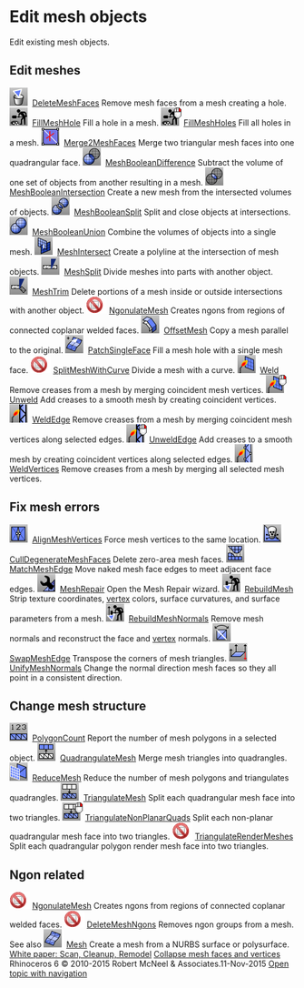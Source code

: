 ---
---


# Edit mesh objects
Edit existing mesh objects.

## Edit meshes
![images/deletemeshfaces.png](images/deletemeshfaces.png) [DeleteMeshFaces](deletemeshfaces.html) 
Remove mesh faces from a mesh creating a hole.
![images/fillmeshhole.png](images/fillmeshhole.png) [FillMeshHole](fillmeshhole.html) 
Fill a hole in a mesh.
![images/fillmeshholes.png](images/fillmeshholes.png) [FillMeshHoles](fillmeshholes.html) 
Fill all holes in a mesh.
![images/merge2meshfaces.png](images/merge2meshfaces.png) [Merge2MeshFaces](merge2meshfaces.html) 
Merge two triangular mesh faces into one quadrangular face.
![images/meshbooleandifference.png](images/meshbooleandifference.png) [MeshBooleanDifference](meshbooleandifference.html) 
Subtract the volume of one set of objects from another resulting in a mesh.
![images/meshbooleanintersection.png](images/meshbooleanintersection.png) [MeshBooleanIntersection](meshbooleanintersection.html) 
Create a new mesh from the intersected volumes of objects.
![images/meshbooleansplit.png](images/meshbooleansplit.png) [MeshBooleanSplit](meshbooleansplit.html) 
Split and close objects at intersections.
![images/meshbooleanunion.png](images/meshbooleanunion.png) [MeshBooleanUnion](meshbooleanunion.html) 
Combine the volumes of objects into a single mesh.
![images/meshintersect.png](images/meshintersect.png) [MeshIntersect](meshintersect.html) 
Create a polyline at the intersection of mesh objects.
![images/meshsplit.png](images/meshsplit.png) [MeshSplit](meshsplit.html) 
Divide meshes into parts with another object.
![images/meshtrim.png](images/meshtrim.png) [MeshTrim](meshtrim.html) 
Delete portions of a mesh inside or outside intersections with another object.
![images/-no-toolbar-button.png](images/-no-toolbar-button.png) [NgonulateMesh](ngonulatemesh.html) 
Creates ngons from regions of connected coplanar welded faces.
![images/offsetmesh.png](images/offsetmesh.png) [OffsetMesh](offsetmesh.html) 
Copy a mesh parallel to the original.
![images/patchsingleface.png](images/patchsingleface.png) [PatchSingleFace](patchsingleface.html) 
Fill a mesh hole with a single mesh face.
![images/-no-toolbar-button.png](images/-no-toolbar-button.png) [SplitMeshWithCurve](splitmeshwithcurve.html) 
Divide a mesh with a curve.
![images/weld.png](images/weld.png) [Weld](weld.html) 
Remove creases from a mesh by merging coincident mesh vertices.
![images/unweld.png](images/unweld.png) [Unweld](weld.html#unweld) 
Add creases to a smooth mesh by creating coincident vertices.
![images/weldedge.png](images/weldedge.png) [WeldEdge](weld.html#weldedge) 
Remove creases from a mesh by merging coincident mesh vertices along selected edges.
![images/unweldedge.png](images/unweldedge.png) [UnweldEdge](weld.html#unweldedge) 
Add creases to a smooth mesh by creating coincident vertices along selected edges.
![images/weldvertices.png](images/weldvertices.png) [WeldVertices](weld.html#weldvertices) 
Remove creases from a mesh by merging all selected mesh vertices.

## Fix mesh errors
![images/alignmeshvertices.png](images/alignmeshvertices.png) [AlignMeshVertices](alignmeshvertices.html) 
Force mesh vertices to the same location.
![images/culldegeneratemeshfaces.png](images/culldegeneratemeshfaces.png) [CullDegenerateMeshFaces](culldegeneratemeshfaces.html) 
Delete zero-area mesh faces.
![images/matchmeshedge.png](images/matchmeshedge.png) [MatchMeshEdge](matchmeshedge.html) 
Move naked mesh face edges to meet adjacent face edges.
![images/meshrepair.png](images/meshrepair.png) [MeshRepair](meshrepair.html) 
Open the Mesh Repair wizard.
![images/rebuildmesh.png](images/rebuildmesh.png) [RebuildMesh](rebuildmesh.html) 
Strip texture coordinates, [vertex](meshvertex.html) colors, surface curvatures, and surface parameters from a mesh.
![images/rebuildmeshnormals.png](images/rebuildmeshnormals.png) [RebuildMeshNormals](rebuildmeshnormals.html) 
Remove mesh normals and reconstruct the face and [vertex](meshvertex.html) normals.
![images/swapmeshedge.png](images/swapmeshedge.png) [SwapMeshEdge](swapmeshedge.html) 
Transpose the corners of mesh triangles.
![images/unifymeshnormals.png](images/unifymeshnormals.png) [UnifyMeshNormals](unifymeshnormals.html) 
Change the normal direction mesh faces so they all point in a consistent direction.

## Change mesh structure
![images/polygoncount.png](images/polygoncount.png) [PolygonCount](polygoncount.html) 
Report the number of mesh polygons in a selected object.
![images/quadrangulatemesh.png](images/quadrangulatemesh.png) [QuadrangulateMesh](quadrangulatemesh.html) 
Merge mesh triangles into quadrangles.
![images/reducemesh.png](images/reducemesh.png) [ReduceMesh](reducemesh.html) 
Reduce the number of mesh polygons and triangulates quadrangles.
![images/triangulatemesh.png](images/triangulatemesh.png) [TriangulateMesh](triangulatemesh.html) 
Split each quadrangular mesh face into two triangles.
![images/triangulatenonplanarquads-triangulatemesh-rt.png](images/triangulatenonplanarquads-triangulatemesh-rt.png) [TriangulateNonPlanarQuads](triangulatenonplanarquads.html) 
Split each non-planar quadrangular mesh face into two triangles.
![images/-no-toolbar-button.png](images/-no-toolbar-button.png) [TriangulateRenderMeshes](triangulaterendermeshes.html) 
Split each quadrangular polygon render mesh face into two triangles.

## Ngon related
![images/-no-toolbar-button.png](images/-no-toolbar-button.png) [NgonulateMesh](ngonulatemesh.html) 
Creates ngons from regions of connected coplanar welded faces.
![images/-no-toolbar-button.png](images/-no-toolbar-button.png) [DeleteMeshNgons](ngonulatemesh.html#deletemeshngons) 
Removes ngon groups from a mesh.
See also
![images/mesh.png](images/mesh.png) [Mesh](mesh.html) 
Create a mesh from a NURBS surface or polysurface.
 [White paper: Scan, Cleanup, Remodel](http://download.rhino3d.com/download.asp?id=ScanCleanupRemodel) 
 [Collapse mesh faces and vertices](sak-collapsemesh.html) 
&#160;
&#160;
Rhinoceros 6 © 2010-2015 Robert McNeel &amp; Associates.11-Nov-2015
 [Open topic with navigation](sak-meshtools.html) 

